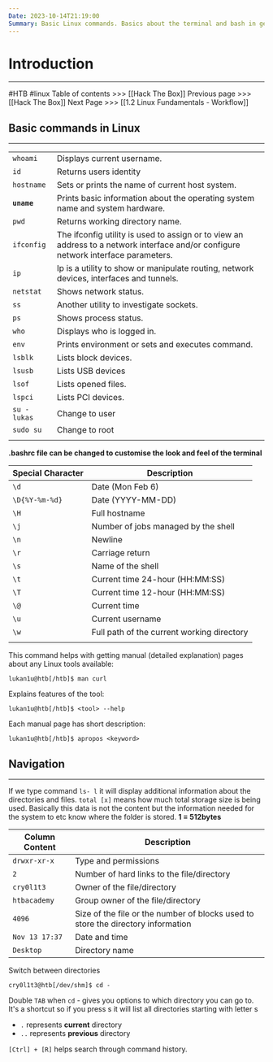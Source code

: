 ```yaml
---
Date: 2023-10-14T21:19:00
Summary: Basic Linux commands. Basics about the terminal and bash in general. How to look for help with man and --help. Understanding the directories and how we can navigate between those.
---
```

# Introduction
---
#HTB #linux
Table of contents >>> [[Hack The Box]]
Previous page >>> [[Hack The Box]]
Next Page >>> [[1.2 Linux Fundamentals - Workflow]]
## Basic commands in Linux
---

|              |                                                                                                                                    |
| ------------ | ---------------------------------------------------------------------------------------------------------------------------------- |
| `whoami`     | Displays current username.                                                                                                         |
| `id`         | Returns users identity                                                                                                             |
| `hostname`   | Sets or prints the name of current host system.                                                                                    |
| **`uname`**      | Prints basic information about the operating system name and system hardware.                                                      |
| `pwd`        | Returns working directory name.                                                                                                    |
| `ifconfig`   | The ifconfig utility is used to assign or to view an address to a network interface and/or configure network interface parameters. |
| `ip`         | Ip is a utility to show or manipulate routing, network devices, interfaces and tunnels.                                            |
| `netstat`    | Shows network status.                                                                                                              |
| `ss`         | Another utility to investigate sockets.                                                                                            |
| `ps`         | Shows process status.                                                                                                              |
| `who`        | Displays who is logged in.                                                                                                         |
| `env`        | Prints environment or sets and executes command.                                                                                   |
| `lsblk`      | Lists block devices.                                                                                                               |
| `lsusb`      | Lists USB devices                                                                                                                  |
| `lsof`       | Lists opened files.                                                                                                                |
| `lspci`      | Lists PCI devices.                                                                                                                 |
| `su - lukas` | Change to user                                                                                                                     |
| `sudo su`    | Change to root                                                                                                                     |
|              |                                                                                                                                    |

**.bashrc file can be changed to customise the look and feel of the terminal**

| **Special Character** | **Description**                            |
| --------------------- | ------------------------------------------ |
| `\d`                  | Date (Mon Feb 6)                           |
| `\D{%Y-%m-%d}`        | Date (YYYY-MM-DD)                          |
| `\H`                  | Full hostname                              |
| `\j`                  | Number of jobs managed by the shell        |
| `\n`                  | Newline                                    |
| `\r`                  | Carriage return                            |
| `\s`                  | Name of the shell                          |
| `\t`                  | Current time 24-hour (HH:MM:SS)            |
| `\T`                  | Current time 12-hour (HH:MM:SS)            |
| `\@`                  | Current time                               |
| `\u`                  | Current username                           |
| `\w`                  | Full path of the current working directory |
|                       |                                            |

This command helps with getting manual (detailed explanation) pages about any Linux tools available:
```shell-session
lukan1u@htb[/htb]$ man curl
```

Explains features of the tool:
```shell-session
lukan1u@htb[/htb]$ <tool> --help
```

Each manual page has short description:
```shell-session
lukan1u@htb[/htb]$ apropos <keyword>
```

## Navigation
---
If we type command `ls- l` it will display additional information about the directories and files.
`total [x]` means how much total storage size is being used. Basically this data is not the content but the information needed for the system to etc know where the folder is stored. **1 = 512bytes**

|**Column Content**|**Description**|
|---|---|
|`drwxr-xr-x`|Type and permissions|
|`2`|Number of hard links to the file/directory|
|`cry0l1t3`|Owner of the file/directory|
|`htbacademy`|Group owner of the file/directory|
|`4096`|Size of the file or the number of blocks used to store the directory information|
|`Nov 13 17:37`|Date and time|
|`Desktop`|Directory name|

Switch between directories
```shell-session
cry0l1t3@htb[/dev/shm]$ cd -
```

Double `TAB` when `cd` -  gives you options to which directory you can go to. It's a shortcut so if you press s it will list all directories starting with letter s

- `.` represents **current** directory
- `..` represents **previous** directory

`[Ctrl] + [R]` helps search through command history.